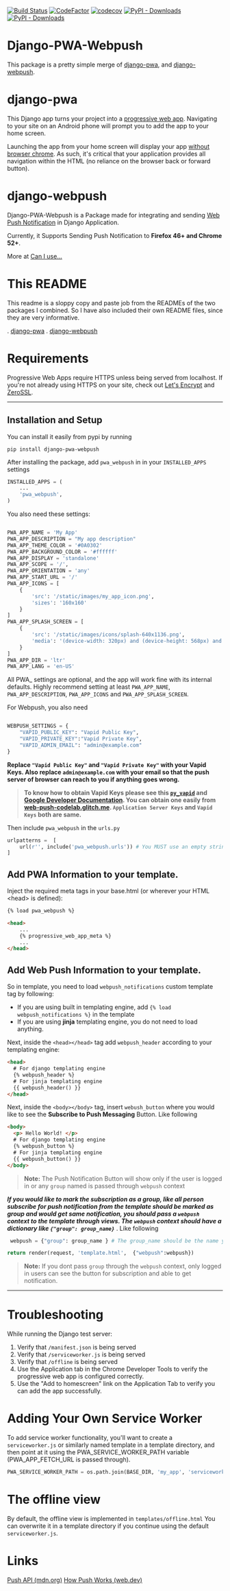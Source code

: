[![Build Status](https://travis-ci.org/avryhof/django-pwa-webpush.svg)](https://travis-ci.org/avryhof/django-pwa-webpush)
[![CodeFactor](https://www.codefactor.io/repository/github/avryhof/django-pwa-webpush/badge)](https://www.codefactor.io/repository/github/avryhof/django-pwa-webpush)
[![codecov](https://codecov.io/gh/avryhof/django-pwa-webpush/branch/master/graph/badge.svg)](https://codecov.io/gh/avryhof/django-pwa-webpush)
[![PyPI - Downloads](https://img.shields.io/pypi/v/django-pwa-webpush.svg)](https://pypi.org/project/django-pwa-webpush)
[![PyPI - Downloads](https://img.shields.io/pypi/djversions/django-pwa-webpush.svg)](https://pypi.org/project/django-pwa-webpush)


Django-PWA-Webpush
===================

This package is a pretty simple merge of [django-pwa](https://github.com/silviolleite/django-pwa), and [django-webpush](https://github.com/safwanrahman/django-webpush).

django-pwa
=====
This Django app turns your project into a [progressive web app](https://developers.google.com/web/progressive-web-apps/).  Navigating to your site on an Android phone will prompt you to add the app to your home screen.

Launching the app from your home screen will display your app [without browser chrome](https://github.com/silviolleite/django-pwa/raw/master/images/screenshot2.png).  As such, it's critical that your application provides all navigation within the HTML (no reliance on the browser back or forward button).

django-webpush
=====
Django-PWA-Webpush is a Package made for integrating and sending [Web Push Notification](https://developer.mozilla.org/en/docs/Web/API/Push_API) in Django Application.

Currently, it Supports Sending Push Notification to **Firefox 46+ and Chrome 52+**.

More at [Can I use...](https://caniuse.com/#feat=push-api)

This README
=====
This readme is a sloppy copy and paste job from the READMEs of the two packages I combined. So I have also included their own README files, since they are very informative.

. [django-pwa](https://github.com/avryhof/django-pwa-webpush/DJANGO-PWA-README.md)
. [django-webpush](https://github.com/avryhof/django-pwa-webpush/DJANGO-WEBPUSH-README.md)


Requirements
=====
Progressive Web Apps require HTTPS unless being served from localhost.  If you're not already using HTTPS on your site, check out [Let's Encrypt](https://letsencrypt.org/) and [ZeroSSL](https://zerossl.com/).

----------
Installation and Setup
-------------

You can install it easily from pypi by running

    pip install django-pwa-webpush

After installing the package, add `pwa_webpush` in in your `INSTALLED_APPS` settings

```python
INSTALLED_APPS = (
    ...
    'pwa_webpush',
)
```

You also need these settings:

```python

PWA_APP_NAME = 'My App'
PWA_APP_DESCRIPTION = "My app description"
PWA_APP_THEME_COLOR = '#0A0302'
PWA_APP_BACKGROUND_COLOR = '#ffffff'
PWA_APP_DISPLAY = 'standalone'
PWA_APP_SCOPE = '/',
PWA_APP_ORIENTATION = 'any'
PWA_APP_START_URL = '/'
PWA_APP_ICONS = [
    {
        'src': '/static/images/my_app_icon.png',
        'sizes': '160x160'
    }
]
PWA_APP_SPLASH_SCREEN = [
    {
        'src': '/static/images/icons/splash-640x1136.png',
        'media': '(device-width: 320px) and (device-height: 568px) and (-webkit-device-pixel-ratio: 2)'
    }
]
PWA_APP_DIR = 'ltr'
PWA_APP_LANG = 'en-US'

```

All PWA_ settings are optional, and the app will work fine with its internal defaults.  Highly recommend setting at least `PWA_APP_NAME`, `PWA_APP_DESCRIPTION`, `PWA_APP_ICONS` and `PWA_APP_SPLASH_SCREEN`.

For Webpush, you also need

```python

WEBPUSH_SETTINGS = {
    "VAPID_PUBLIC_KEY": "Vapid Public Key",
    "VAPID_PRIVATE_KEY":"Vapid Private Key",
    "VAPID_ADMIN_EMAIL": "admin@example.com"
}
```
**Replace ``"Vapid Public Key"`` and ``"Vapid Private Key"`` with your Vapid Keys. Also replace ``admin@example.com`` with your email so that the push server of browser can reach to you if anything goes wrong.**

> **To know how to obtain Vapid Keys please see this [`py_vapid`](https://github.com/web-push-libs/vapid/tree/master/python) and [Google Developer Documentation](https://developers.google.com/web/fundamentals/push-notifications/subscribing-a-user#how_to_create_application_server_keys). You can obtain one easily from [web-push-codelab.glitch.me](https://web-push-codelab.glitch.me/). ``Application Server Keys`` and ``Vapid Keys`` both are same.**

Then include `pwa_webpush` in the `urls.py`

```python
urlpatterns =  [
    url(r'', include('pwa_webpush.urls')) # You MUST use an empty string as the URL prefix
]
```

Add PWA Information to your template.
-------------------
Inject the required meta tags in your base.html (or wherever your HTML &lt;head&gt; is defined):
```html
{% load pwa_webpush %}

<head>
    ...
    {% progressive_web_app_meta %}
    ...
</head>
```

Add Web Push Information to your template.
-------------------

So in template, you need to load `webpush_notifications` custom template tag by following:
- If you are using built in templating engine, add `{% load webpush_notifications %}` in the template
- If you are using **jinja** templating engine, you do not need to load anything.

Next, inside the `<head></head>` tag add `webpush_header` according to your templating engine:

```html
<head>
  # For django templating engine
  {% webpush_header %}
  # For jinja templating engine
  {{ webpush_header() }}
</head>
```
Next, inside the `<body></body>` tag, insert `webush_button` where you would like to see the **Subscribe to Push Messaging** Button. Like following

```html
<body>
  <p> Hello World! </p>
  # For django templating engine
  {% webpush_button %}
  # For jinja templating engine
  {{ webpush_button() }}
</body>
```

 >**Note:** The Push Notification Button will show only if the user is logged in or any `group` named is passed through `webpush` context

 ***If you would like to mark the subscription as a group, like all person subscribe for push notification from the template should be marked as group and would get same notification, you should pass a `webpush` context to the template through views. The `webpush` context should have a dictionary like `{"group": group_name}`*** . Like following

```python
 webpush = {"group": group_name } # The group_name should be the name you would define.

return render(request, 'template.html',  {"webpush":webpush})
```
> **Note:** If you dont pass `group` through the `webpush` context, only logged in users can see the button for subscription and able to get notification.

----------

Troubleshooting
=====
While running the Django test server:

1. Verify that `/manifest.json` is being served
1. Verify that `/serviceworker.js` is being served
1. Verify that `/offline` is being served
1. Use the Application tab in the Chrome Developer Tools to verify the progressive web app is configured correctly.
1. Use the "Add to homescreen" link on the Application Tab to verify you can add the app successfully.

Adding Your Own Service Worker
=====
To add service worker functionality, you'll want to create a `serviceworker.js` or similarly named template in a template directory, and then point at it using the PWA_SERVICE_WORKER_PATH variable (PWA_APP_FETCH_URL is passed through).

```python
PWA_SERVICE_WORKER_PATH = os.path.join(BASE_DIR, 'my_app', 'serviceworker.js')

```

The offline view
=====
By default, the offline view is implemented in `templates/offline.html`
You can overwrite it in a template directory if you continue using the default `serviceworker.js`.



Links
=====
[Push API (mdn.org)](https://developer.mozilla.org/en-US/docs/Web/API/Push_API)
[How Push Works (web.dev)](https://web.dev/articles/push-notifications-how-push-works)

